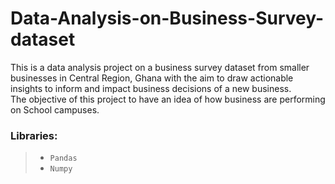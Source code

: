 # Data-Analysis-on-Business-Survey-dataset

 This is a data analysis project on a business survey dataset from smaller businesses in Central Region, Ghana 
 with the aim to draw actionable insights to inform and impact business decisions of a new business.
<br>
 The objective of this project to have an idea of how business are performing on School campuses.
 
### Libraries:
 > - `Pandas`
 > - `Numpy`
 
